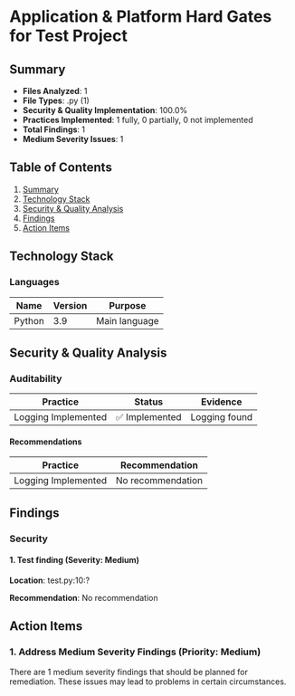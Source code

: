 # Application & Platform Hard Gates for Test Project

## Summary

- **Files Analyzed**: 1
- **File Types**: .py (1)
- **Security & Quality Implementation**: 100.0%
- **Practices Implemented**: 1 fully, 0 partially, 0 not implemented
- **Total Findings**: 1
- **Medium Severity Issues**: 1

## Table of Contents

1. [Summary](#executive-summary)
2. [Technology Stack](#technology-stack)
3. [Security & Quality Analysis](#security-quality-analysis)
4. [Findings](#findings)
5. [Action Items](#action-items)
## Technology Stack

### Languages

| Name | Version | Purpose |
|------|---------|--------|
| Python | 3.9 | Main language |

## Security & Quality Analysis

### Auditability

| Practice | Status | Evidence |
|----------|--------|----------|
| Logging Implemented | ✅ Implemented | Logging found |

#### Recommendations

| Practice | Recommendation |
|----------|----------------|
| Logging Implemented | No recommendation |

## Findings

### Security

#### 1. Test finding (Severity: Medium)

**Location**: test.py:10:?

**Recommendation**: No recommendation

## Action Items

### 1. Address Medium Severity Findings (Priority: Medium)

There are 1 medium severity findings that should be planned for remediation. These issues may lead to problems in certain circumstances.

